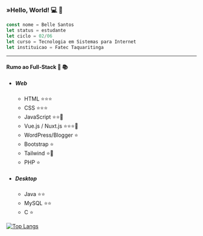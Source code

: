 ### »Hello, World! :computer: :wave:
```javascript
const nome = Belle Santos
let status = estudante
let ciclo = 02/06
let curso = Tecnologia em Sistemas para Internet
let instituicao = Fatec Taquaritinga
```
------
#### __Rumo ao Full-Stack__ :dart: :books:
* ##### Web
	* HTML :star::star::star:
	* CSS :star::star::star:
	* JavaScript :star::star::dart:
	* Vue.js / Nuxt.js :star::star::star::dart:
	* WordPress/Blogger :star:
	* Bootstrap :star:
	* Tailwind :star::dart:
	* PHP :star:

* ##### Desktop
	* Java :star::star:
	* MySQL :star::star:
	* C :star:

[![Top Langs](https://github-readme-stats.vercel.app/api/top-langs/?username=cristianebeel)](https://github.com/cristianebeel/github-readme-stats)

<!--
**cristianebeel/cristianebeel** is a ✨ _special_ ✨ repository because its `README.md` (this file) appears on your GitHub profile.
-->	
